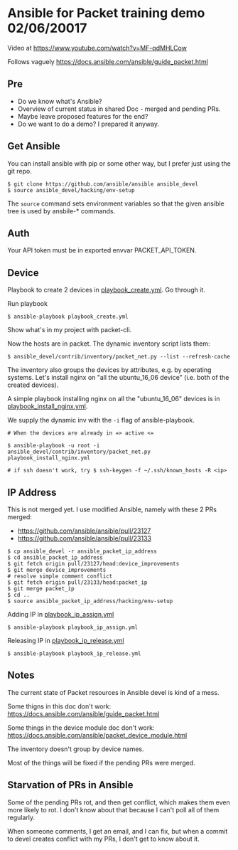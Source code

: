 # Ansible for Packet training demo 02/06/20017

Video at https://www.youtube.com/watch?v=MF-qdMHLCow

Follows vaguely https://docs.ansible.com/ansible/guide_packet.html

## Pre

- Do we know what's Ansible?
- Overview of current status in shared Doc - merged and pending PRs.
- Maybe leave proposed features for the end?
- Do we want to do a demo? I prepared it anyway.


## Get Ansible

You can install ansible with pip or some other way, but I prefer just using the git repo.

```
$ git clone https://github.com/ansible/ansible ansible_devel
$ source ansible_devel/hacking/env-setup
```

The `source` command sets environment variables so that the given ansible tree is used by ansbile-* commands.

## Auth

Your API token must be in exported envvar PACKET_API_TOKEN.

## Device

Playbook to create 2 devices in [playbook_create.yml](playbook_create.yml). Go through it.

Run playbook

```
$ ansible-playbook playbook_create.yml
```

Show what's in my project with packet-cli.

Now the hosts are in packet. The dynamic inventory script lists them:

```
$ ansible_devel/contrib/inventory/packet_net.py --list --refresh-cache
```

The inventory also groups the devices by attributes, e.g. by operating systems. Let's install nginx on "all the ubuntu_16_06 device" (i.e. both of the created devices).

A simple playbook installing nginx on all the "ubuntu_16_06" devices is in [playbook_install_nginx.yml](playbook_install_nginx.yml).

We supply the dynamic inv with the `-i` flag of ansible-playbook.


```
# When the devices are already in => active <=

$ ansible-playbook -u root -i ansible_devel/contrib/inventory/packet_net.py playbook_install_nginx.yml

# if ssh doesn't work, try $ ssh-keygen -f ~/.ssh/known_hosts -R <ip>
```

## IP Address

This is not merged yet. I use modified Ansible, namely with these 2 PRs merged:
- https://github.com/ansible/ansible/pull/23127
- https://github.com/ansible/ansible/pull/23133

```
$ cp ansible_devel -r ansible_packet_ip_address
$ cd ansible_packet_ip_address
$ git fetch origin pull/23127/head:device_improvements
$ git merge device_improvements
# resolve simple comment conflict
$ git fetch origin pull/23133/head:packet_ip
$ git merge packet_ip
$ cd ..
$ source ansible_packet_ip_address/hacking/env-setup
```

Adding IP in [playbook_ip_assign.yml](playbook_ip_assign.yml) 

```
$ ansible-playbook playbook_ip_assign.yml
```

Releasing IP in [playbook_ip_release.yml](playbook_ip_release.yml) 

```
$ ansible-playbook playbook_ip_release.yml
```

## Notes

The current state of Packet resources in Ansible devel is kind of a mess.

Some thigns in this doc don't work:
https://docs.ansible.com/ansible/guide_packet.html

Some things in the device module doc don't work:
https://docs.ansible.com/ansible/packet_device_module.html

The inventory doesn't group by device names.

Most of the things will be fixed if the pending PRs were merged.

## Starvation of PRs in Ansible

Some of the pending PRs rot, and then get conflict, which makes them even more likely to rot. I don't know about that because I can't poll all of them regularly.

When someone comments, I get an email, and I can fix, but when a commit to devel creates conflict with my PRs, I don't get to know about it.


